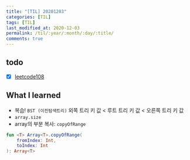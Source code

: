 ```yaml
---
title: "[TIL] 20201203"
categories: [TIL]
tags: [TIL]
last_modified_at: 2020-12-03
permalink: /til/:year/:month/:day/:title/
comments: true
---
```

## todo
- [X] [leetcode108](https://leetcode.com/problems/convert-sorted-array-to-binary-search-tree/)

## What I learned
* 복습! `BST (이진탐색트리)` 외쪽 트리 키 값 < 루트 트리 키 값 < 오른쪽 트리 키 값
* `array.size`
* array의 부분 복사: `copyOfRange`
```kotlin
fun <T> Array<T>.copyOfRange(
    fromIndex: Int, 
    toIndex: Int
): Array<T>
```